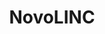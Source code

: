 ---
layout: startup_page
title: "NovoLINC"
id: "novolinc.com"
permalink: "/novolincnovolinc.com04262025/"
website: "https://www.novolinc.com/"
funding_round: "Seed"
funding_amount: ""
investors: "M Ventures, Foothill Ventures, TDK Ventures"
about: "NovoLINC develops nanostructured materials and proprietary manufacturing processes for advanced thermal interface solutions. Their technology significantly reduces thermal resistance in high-performance computing, benefiting data centers and other industries requiring efficient cooling. This addresses a critical bottleneck in the increasing power demands of modern electronics."
markets: "Semiconductors, Data Centers, High-Performance Computing, Nanotechnology, Manufacturing, Artificial Intelligence & Machine Learning"
hq: "Pittsburgh, Pennsylvania, United States"
founded_year: "2024"
linkedin: "https://www.linkedin.com/company/novolinc"
twitter: ""
instagram: ""
facebook: ""
crunchbase: "https://www.crunchbase.com/organization/novolinc?utm_source=linkedin&utm_medium=referral&utm_campaign=linkedin_companies&utm_content=profile_cta_anon&trk=funding_crunchbase"
pitchbook: "https://pitchbook.com/profiles/company/698136-85"

# SEO Optimization
meta_title: "NovoLINC - Seed"
meta_description: "NovoLINC, NovoLINC develops nanostructured materials and proprietary manufacturing processes for advanced thermal interface solutions. Their technology signific..."
meta_keywords: "NovoLINC, Semiconductors, Data Centers, High-Performance Computing, Nanotechnology, Manufacturing, Artificial Intelligence & Machine Learning, Seed funding"
canonical_url: "https://pkprojectstartups.github.io/projectstartups.com/novolincnovolinc.com04262025/"
---